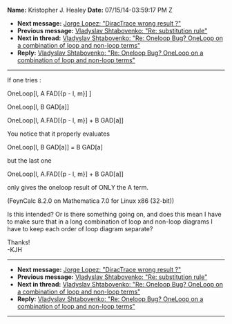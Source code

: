 **Name:** Kristopher J. Healey
**Date:** 07/15/14-03:59:17 PM Z

  - **Next message:** [Jorge Lopez: "DiracTrace wrong result
    ?"](0782.html)
  - **Previous message:** [Vladyslav Shtabovenko: "Re: substitution
    rule"](0780.html)
  - **Next in thread:** [Vladyslav Shtabovenko: "Re: Oneloop Bug?
    OneLoop on a combination of loop and non-loop terms"](0894.html)
  - **Reply:** [Vladyslav Shtabovenko: "Re: Oneloop Bug? OneLoop on a
    combination of loop and non-loop terms"](0894.html)

-----

If one tries :  

OneLoop[l, A FAD[{p - l, m}] ]  

OneLoop[l, B GAD[a]]  

OneLoop[l, A.FAD[{p - l, m}] + B GAD[a]]  

You notice that it properly evaluates  

OneLoop[l, B GAD[a]] = B GAD[a]  

but the last one  

OneLoop[l, A.FAD[{p - l, m}] + B GAD[a]]  

only gives the oneloop result of ONLY the A term.  

(FeynCalc 8.2.0 on Mathematica 7.0 for Linux x86 (32-bit))  

Is this intended? Or is there something going on, and does this mean I
have to make sure that in a long combination of loop and non-loop
diagrams I have to keep each order of loop diagram separate?  

Thanks\!  
\-KJH  

-----

  - **Next message:** [Jorge Lopez: "DiracTrace wrong result
    ?"](0782.html)
  - **Previous message:** [Vladyslav Shtabovenko: "Re: substitution
    rule"](0780.html)
  - **Next in thread:** [Vladyslav Shtabovenko: "Re: Oneloop Bug?
    OneLoop on a combination of loop and non-loop terms"](0894.html)
  - **Reply:** [Vladyslav Shtabovenko: "Re: Oneloop Bug? OneLoop on a
    combination of loop and non-loop terms"](0894.html)

-----


